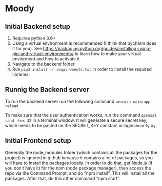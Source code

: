 # Moody
## Initial Backend setup
1. Requires python 3.6+
2. Using a virtual environment is recommended (I think that pycharm does it for you). See https://packaging.python.org/guides/installing-using-pip-and-virtual-environments/ to learn how to make your virtual enviorment and how to activate it.
3. Navigate to the backend folder
4. Run ```pip3 install -r requirements.txt``` in order to install the required libraries.

## Runnig the Backend server
To run the backend server run the following command ```uvicorn main:app --reload```

To make sure that the user authentication works, run the command ```openssl rand -hex 32``` in a terminal window. It will generate a secure secret key, which needs to be pasted on the SECRET_KEY constant in loginsecurity.py.

## Initial Frontend setup
Generally the node_modules folder (which contains all the packages for the project) is ignored in github because it contains a lot of packages, so you will have to install the packages locally. In order to do that, get Node.js (if you don't have it) for the npm (node package manager), then access the repo via the Command Prompt, and do "npm install". This will install all the packages. After that, do this other command "npm start".
